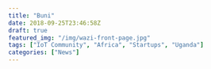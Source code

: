 ```yaml
---
title: "Buni"
date: 2018-09-25T23:46:58Z
draft: true
featured_img: "/img/wazi-front-page.jpg"
tags: ["IoT Community", "Africa", "Startups", "Uganda"]
categories: ["News"]
---
```



<!--more-->